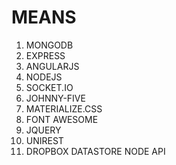 # MEANS
1) MONGODB 
2) EXPRESS 
3) ANGULARJS 
4) NODEJS
5) SOCKET.IO
6) JOHNNY-FIVE 
7) MATERIALIZE.CSS 
8) FONT AWESOME 
9) JQUERY  
10) UNIREST
11) DROPBOX DATASTORE NODE API
